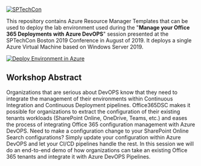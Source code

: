 <a href="http://sptechcon.com"><img src="https://github.com/NikCharlebois/Conferences/raw/master/2018%20-%20SPTechCon%20-%20Boston/Resources/Images/SPTechCon.png" alt="SPTechCon"></a>
<p>This repository contains Azure Resource Manager Templates that can be used to deploy the lab environment used during the "<strong>Manage your Office 365 Deployments with Azure DevOPS</strong>" session presented at the SPTechCon Boston 2019 Conference in August of 2019. It deploys a single Azure Virtual Machine based on Windows Server 2019.</p>

<p><a href="https://portal.azure.com/#create/Microsoft.Template/uri/https%3A%2F%2Fraw.githubusercontent.com%2FNikCharlebois%2FConferences%2Fmaster%2F2019%20-%20SPTechCon%20-%20Boston%2FWorkshop%20-%20DevOPS%20for Office%20365%20Admins%2FAzureLabDeployment%2Fazuredeploy.json"><img src="http://azuredeploy.net/deploybutton.png" alt="Deploy Environment in Azure" /></a>
  
  <h2>Workshop Abstract</h2>
<p>Organizations that are serious about DevOPS know that they need to integrate the management of their environments within Continuous Integration and Continuous Deployment pipelines. Office365DSC makes it possible for organizations to extract the configuration of their existing tenants workloads (SharePoint Online, OneDrive, Teams, etc.) and eases the process of integrating Office 365 configuration management with Azure DevOPS. Need to make a configuration change to your SharePoint Online Search configurations? Simply update your configuration within Azure DevOPS and let your CI/CD pipelines handle the rest. In this session we will do an end-to-end demo of how organizations can take an existing Office 365 tenants and integrate it with Azure DevOPS Pipelines.</p>

